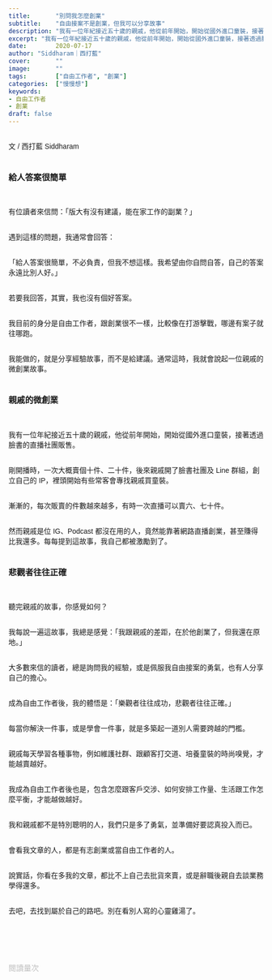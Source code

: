 ```yaml
---
title:       "別問我怎麼創業"
subtitle:    "自由接案不是創業，但我可以分享故事"
description: "我有一位年紀接近五十歲的親戚，他從前年開始，開始從國外進口童裝，接著透過臉書的直播社團販售。剛開播時，一次大概賣個十件、二十件，後來親戚開了臉書社團及 Line 群組，創立自己的 IP，裡頭開始有些常客會找親戚買童裝..."
excerpt: "我有一位年紀接近五十歲的親戚，他從前年開始，開始從國外進口童裝，接著透過臉書的直播社團販售。剛開播時，一次大概賣個十件、二十件，後來親戚開了臉書社團及 Line 群組，創立自己的 IP，裡頭開始有些常客會找親戚買童裝..."
date:        2020-07-17
author: "Siddharam｜西打藍"
cover:       ""
image:       ""
tags:        ["自由工作者", "創業"]
categories:  ["慢慢想"]
keywords:
- 自由工作者
- 創業
draft: false
---
```


<article style="font-family: 'Noto Sans TC', '微軟正黑體', sans-serif; font-weight: 300;">

<br>文 / 西打藍 Siddharam<br><br>

<h3 class="article-h1-color">給人答案很簡單</h3><br>

有位讀者來信問：「版大有沒有建議，能在家工作的副業？」<br><br>

遇到這樣的問題，我通常會回答：<br><br>

「給人答案很簡單，不必負責，但我不想這樣。我希望由你自問自答，自己的答案永遠比別人好。」<br><br>

若要我回答，其實，我也沒有個好答案。<br><br>

我目前的身分是自由工作者，跟創業很不一樣，比較像在打游擊戰，哪邊有案子就往哪跑。<br><br>

我能做的，就是分享經驗故事，而不是給建議。通常這時，我就會說起一位親戚的微創業故事。<br><br>


<h3 class="article-h1-color">親戚的微創業</h3><br>

我有一位年紀接近五十歲的親戚，他從前年開始，開始從國外進口童裝，接著透過臉書的直播社團販售。<br><br>

剛開播時，一次大概賣個十件、二十件，後來親戚開了臉書社團及 Line 群組，創立自己的 IP，裡頭開始有些常客會專找親戚買童裝。<br><br>

漸漸的，每次販賣的件數越來越多，有時一次直播可以賣六、七十件。<br><br>

然而親戚是位 IG、Podcast 都沒在用的人，竟然能靠著網路直播創業，甚至賺得比我還多。每每提到這故事，我自己都被激勵到了。<br><br>


<h3 class="article-h1-color">悲觀者往往正確</h3><br>

聽完親戚的故事，你感覺如何？<br><br>

我每說一遍這故事，我總是感覺：「我跟親戚的差距，在於他創業了，但我還在原地。」<br><br>

大多數來信的讀者，總是詢問我的經驗，或是佩服我自由接案的勇氣，也有人分享自己的擔心。<br><br>

成為自由工作者後，我的體悟是：「樂觀者往往成功，悲觀者往往正確。」<br><br>

每當你解決一件事，或是學會一件事，就是多築起一道別人需要跨越的門檻。<br><br>

親戚每天學習各種事物，例如維護社群、跟顧客打交道、培養童裝的時尚嗅覺，才能越賣越好。<br><br>

我成為自由工作者後也是，包含怎麼跟客戶交涉、如何安排工作量、生活跟工作怎麼平衡，才能越做越好。<br><br>

我和親戚都不是特別聰明的人，我們只是多了勇氣，並準備好要認真投入而已。<br><br>

會看我文章的人，都是有志創業或當自由工作者的人。<br><br>

說實話，你看在多我的文章，都比不上自己去批貨來賣，或是辭職後親自去談業務學得還多。<br><br>

去吧，去找到屬於自己的路吧。別在看別人寫的心靈雞湯了。<br><br>


<br><br><br>

</article>

<div style="color: #bfbfbf; font-size: 15px;" id="busuanzi_container_page_pv">
  閱讀量<span id="busuanzi_value_page_pv"></span>次
</div>

<script src="../../js/post.js"></script>




